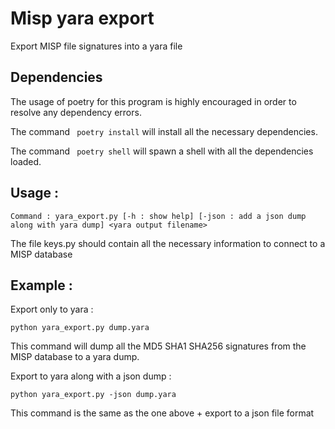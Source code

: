 # Misp yara export
Export MISP file signatures into a yara file

## Dependencies

The usage of poetry for this program is highly encouraged in order to resolve any dependency errors.

The command ``` poetry install``` will install all the necessary dependencies.

The command ``` poetry shell``` will spawn a shell with all the dependencies loaded.

## Usage :

```Command : yara_export.py [-h : show help] [-json : add a json dump along with yara dump] <yara output filename>```

The file keys.py should contain all the necessary information to connect to a MISP database

## Example :

Export only to yara :

```python yara_export.py dump.yara ``` 

This command will dump all the MD5 SHA1 SHA256 signatures from the MISP database to a yara dump.

Export to yara along with a json dump :

``` python yara_export.py -json dump.yara ``` 

This command is the same as the one above + export to a json file format



